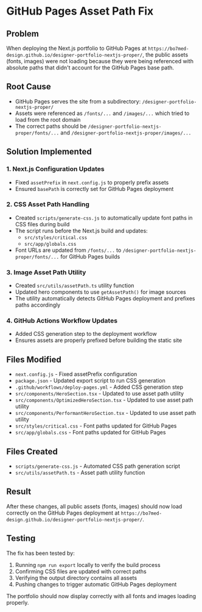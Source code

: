 # GitHub Pages Asset Path Fix

## Problem
When deploying the Next.js portfolio to GitHub Pages at `https://bo7med-design.github.io/designer-portfolio-nextjs-proper/`, the public assets (fonts, images) were not loading because they were being referenced with absolute paths that didn't account for the GitHub Pages base path.

## Root Cause
- GitHub Pages serves the site from a subdirectory: `/designer-portfolio-nextjs-proper/`
- Assets were referenced as `/fonts/...` and `/images/...` which tried to load from the root domain
- The correct paths should be `/designer-portfolio-nextjs-proper/fonts/...` and `/designer-portfolio-nextjs-proper/images/...`

## Solution Implemented

### 1. Next.js Configuration Updates
- Fixed `assetPrefix` in `next.config.js` to properly prefix assets
- Ensured `basePath` is correctly set for GitHub Pages deployment

### 2. CSS Asset Path Handling
- Created `scripts/generate-css.js` to automatically update font paths in CSS files during build
- The script runs before the Next.js build and updates:
  - `src/styles/critical.css`
  - `src/app/globals.css`
- Font URLs are updated from `/fonts/...` to `/designer-portfolio-nextjs-proper/fonts/...` for GitHub Pages builds

### 3. Image Asset Path Utility
- Created `src/utils/assetPath.ts` utility function
- Updated hero components to use `getAssetPath()` for image sources
- The utility automatically detects GitHub Pages deployment and prefixes paths accordingly

### 4. GitHub Actions Workflow Updates
- Added CSS generation step to the deployment workflow
- Ensures assets are properly prefixed before building the static site

## Files Modified
- `next.config.js` - Fixed assetPrefix configuration
- `package.json` - Updated export script to run CSS generation
- `.github/workflows/deploy-pages.yml` - Added CSS generation step
- `src/components/HeroSection.tsx` - Updated to use asset path utility
- `src/components/OptimizedHeroSection.tsx` - Updated to use asset path utility
- `src/components/PerformantHeroSection.tsx` - Updated to use asset path utility
- `src/styles/critical.css` - Font paths updated for GitHub Pages
- `src/app/globals.css` - Font paths updated for GitHub Pages

## Files Created
- `scripts/generate-css.js` - Automated CSS path generation script
- `src/utils/assetPath.ts` - Asset path utility function

## Result
After these changes, all public assets (fonts, images) should now load correctly on the GitHub Pages deployment at `https://bo7med-design.github.io/designer-portfolio-nextjs-proper/`.

## Testing
The fix has been tested by:
1. Running `npm run export` locally to verify the build process
2. Confirming CSS files are updated with correct paths
3. Verifying the output directory contains all assets
4. Pushing changes to trigger automatic GitHub Pages deployment

The portfolio should now display correctly with all fonts and images loading properly.